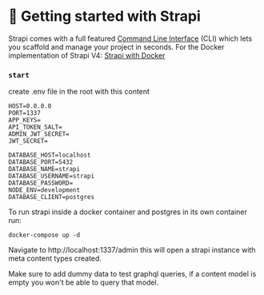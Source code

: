 # 🚀 Getting started with Strapi

Strapi comes with a full featured [Command Line Interface](https://docs.strapi.io/developer-docs/latest/developer-resources/cli/CLI.html) (CLI) which lets you scaffold and manage your project in seconds.
For the Docker implementation of Strapi V4: [Strapi with Docker](https://blog.dehlin.dev/docker-with-strapi-v4)

### `start`

create .env file in the root
with this content

```
HOST=0.0.0.0
PORT=1337
APP_KEYS=
API_TOKEN_SALT=
ADMIN_JWT_SECRET=
JWT_SECRET=

DATABASE_HOST=localhost
DATABASE_PORT=5432
DATABASE_NAME=strapi
DATABASE_USERNAME=strapi
DATABASE_PASSWORD=
NODE_ENV=development
DATABASE_CLIENT=postgres
```

To run strapi inside a docker container and postgres in its own container run:

```
docker-compose up -d
```

Navigate to http://localhost:1337/admin
this will open a strapi instance with meta content types created.

Make sure to add dummy data to test graphql queries, if a content model is empty you won't be able to query that model.
